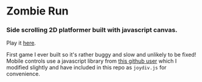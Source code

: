# Zombie Run
### Side scrolling 2D platformer built with javascript canvas.

Play it [here](http://harrybp.github.io/games/tiles.html).

First game I ever built so it's rather buggy and slow and unlikely to be fixed!
Mobile controls use a javascript library from [this github user](https://github.com/qbolec/Joydiv) which I modified slightly and have included in this repo as `joydiv.js` for convenience. 
